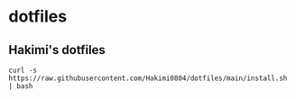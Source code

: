 # dotfiles
## Hakimi's dotfiles
`curl -s https://raw.githubusercontent.com/Hakimi0804/dotfiles/main/install.sh | bash`
